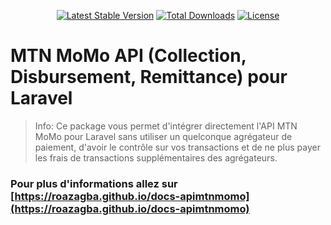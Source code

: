<p align="center">
<a href="https://packagist.org/packages/roazagba/apimtnmomo"><img src="https://img.shields.io/packagist/v/roazagba/apimtnmomo" alt="Latest Stable Version"></a>
<a href="https://packagist.org/packages/roazagba/apimtnmomo"><img src="https://img.shields.io/packagist/dt/roazagba/apimtnmomo" alt="Total Downloads"></a>
<a href="https://packagist.org/packages/roazagba/apimtnmomo"><img src="https://img.shields.io/packagist/l/roazagba/apimtnmomo" alt="License"></a>
</p>

# MTN MoMo API (Collection, Disbursement, Remittance) pour Laravel

> Info: Ce package vous permet d'intégrer directement l'API MTN MoMo pour Laravel sans utiliser un quelconque agrégateur de paiement, d'avoir le contrôle sur vos transactions et de ne plus payer les frais de transactions supplémentaires des agrégateurs.

### Pour plus d'informations allez sur [https://roazagba.github.io/docs-apimtnmomo](https://roazagba.github.io/docs-apimtnmomo)
